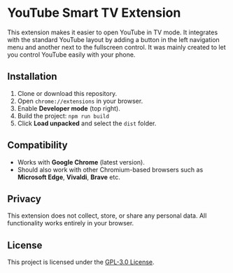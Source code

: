# YouTube Smart TV Extension

This extension makes it easier to open YouTube in TV mode. It integrates with the standard YouTube layout by adding a button in the left navigation menu and another next to the fullscreen control. It was mainly created to let you control YouTube easily with your phone.


## Installation

1. Clone or download this repository.
2. Open `chrome://extensions` in your browser.
3. Enable **Developer mode** (top right).
4. Build the project: `npm run build`
5. Click **Load unpacked** and select the `dist` folder.


## Compatibility

- Works with **Google Chrome** (latest version).  
- Should also work with other Chromium-based browsers such as **Microsoft Edge**, **Vivaldi**, **Brave** etc.


## Privacy

This extension does not collect, store, or share any personal data. All functionality works entirely in your browser.


## License

This project is licensed under the [GPL-3.0 License](./LICENSE).  

